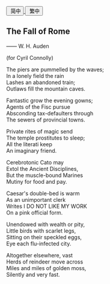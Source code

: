 <div class="poetry-container">

<a href="#/hdl/罗马之落">
<button class="language-switcher"><i class="fa-solid fa-file-word fa-2x"></i>&nbsp;简中</button>
</a>

<a href="#/ver.cht/罗马之落">
<button class="language-switcher"><i class="fa-solid fa-file-word fa-2x"></i>&nbsp;繁中</button>
</a>

<!-- <a href="#/ver.en/TheFallofRome">
<button class="language-switcher"><i class="fa-solid fa-file-word fa-2x"></i>&nbsp;English</button>
</a> -->

## The Fall of Rome
<div class="time-note">—— W. H. Auden</div>

(for Cyril Connolly)

The piers are pummelled by the waves;  
In a lonely field the rain  
Lashes an abandoned train;  
Outlaws fill the mountain caves.  

Fantastic grow the evening gowns;  
Agents of the Fisc pursue  
Absconding tax-defaulters through  
The sewers of provincial towns.  

Private rites of magic send  
The temple prostitutes to sleep;  
All the literati keep  
An imaginary friend.  

Cerebrotonic Cato may  
Extol the Ancient Disciplines,  
But the muscle-bound Marines  
Mutiny for food and pay.  

Caesar's double-bed is warm  
As an unimportant clerk  
Writes I DO NOT LIKE MY WORK  
On a pink official form.  

Unendowed with wealth or pity,  
Little birds with scarlet legs,  
Sitting on their speckled eggs,  
Eye each flu-infected city.  

Altogether elsewhere, vast  
Herds of reindeer move across  
Miles and miles of golden moss,  
Silently and very fast.  

</div>